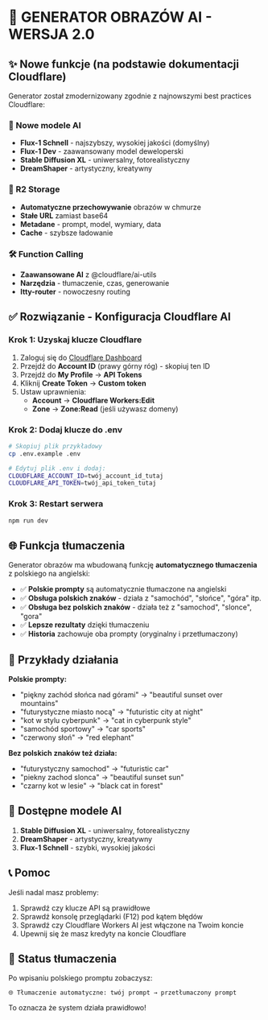 # 🎨 GENERATOR OBRAZÓW AI - WERSJA 2.0

## ✨ Nowe funkcje (na podstawie dokumentacji Cloudflare)

Generator został zmodernizowany zgodnie z najnowszymi best practices Cloudflare:

### 🚀 Nowe modele AI

- **Flux-1 Schnell** - najszybszy, wysokiej jakości (domyślny)
- **Flux-1 Dev** - zaawansowany model deweloperski
- **Stable Diffusion XL** - uniwersalny, fotorealistyczny  
- **DreamShaper** - artystyczny, kreatywny

### 💾 R2 Storage

- **Automatyczne przechowywanie** obrazów w chmurze
- **Stałe URL** zamiast base64
- **Metadane** - prompt, model, wymiary, data
- **Cache** - szybsze ładowanie

### 🛠️ Function Calling

- **Zaawansowane AI** z @cloudflare/ai-utils
- **Narzędzia** - tłumaczenie, czas, generowanie
- **Itty-router** - nowoczesny routing

## ✅ Rozwiązanie - Konfiguracja Cloudflare AI

### Krok 1: Uzyskaj klucze Cloudflare

1. Zaloguj się do [Cloudflare Dashboard](https://dash.cloudflare.com/)
2. Przejdź do **Account ID** (prawy górny róg) - skopiuj ten ID
3. Przejdź do **My Profile** → **API Tokens**
4. Kliknij **Create Token** → **Custom token**
5. Ustaw uprawnienia:
   - **Account** → **Cloudflare Workers:Edit**
   - **Zone** → **Zone:Read** (jeśli używasz domeny)

### Krok 2: Dodaj klucze do .env

```bash
# Skopiuj plik przykładowy
cp .env.example .env

# Edytuj plik .env i dodaj:
CLOUDFLARE_ACCOUNT_ID=twój_account_id_tutaj
CLOUDFLARE_API_TOKEN=twój_api_token_tutaj
```

### Krok 3: Restart serwera

```bash
npm run dev
```

## 🌐 Funkcja tłumaczenia

Generator obrazów ma wbudowaną funkcję **automatycznego tłumaczenia** z polskiego na angielski:

- ✅ **Polskie prompty** są automatycznie tłumaczone na angielski
- ✅ **Obsługa polskich znaków** - działa z "samochód", "słońce", "góra" itp.
- ✅ **Obsługa bez polskich znaków** - działa też z "samochod", "slonce", "gora"
- ✅ **Lepsze rezultaty** dzięki tłumaczeniu
- ✅ **Historia** zachowuje oba prompty (oryginalny i przetłumaczony)

## 🔧 Przykłady działania

**Polskie prompty:**

- "piękny zachód słońca nad górami" → "beautiful sunset over mountains"
- "futurystyczne miasto nocą" → "futuristic city at night"  
- "kot w stylu cyberpunk" → "cat in cyberpunk style"
- "samochód sportowy" → "car sports"
- "czerwony słoń" → "red elephant"

**Bez polskich znaków też działa:**

- "futurystyczny samochod" → "futuristic car"
- "piekny zachod slonca" → "beautiful sunset sun"
- "czarny kot w lesie" → "black cat in forest"

## 🚀 Dostępne modele AI

1. **Stable Diffusion XL** - uniwersalny, fotorealistyczny
2. **DreamShaper** - artystyczny, kreatywny
3. **Flux-1 Schnell** - szybki, wysokiej jakości

## 📞 Pomoc

Jeśli nadal masz problemy:

1. Sprawdź czy klucze API są prawidłowe
2. Sprawdź konsolę przeglądarki (F12) pod kątem błędów
3. Sprawdź czy Cloudflare Workers AI jest włączone na Twoim koncie
4. Upewnij się że masz kredyty na koncie Cloudflare

## 🎯 Status tłumaczenia

Po wpisaniu polskiego promptu zobaczysz:

```text
🌐 Tłumaczenie automatyczne: twój prompt → przetłumaczony prompt
```

To oznacza że system działa prawidłowo!
